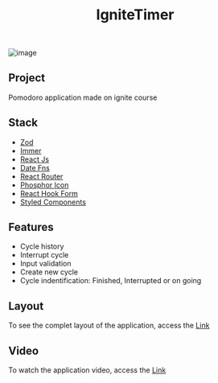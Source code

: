 <h1 align="center">IgniteTimer</h1>
<br/>

![image](https://user-images.githubusercontent.com/53982668/209029674-5615b7d8-ff2b-41fb-b1a9-0c230ec83e4c.png)


<h2>Project</h2>
<p>Pomodoro application made on ignite course</p>

<h2>Stack</h2>
<ul>
  <li><a href="https://github.com/colinhacks/zod">Zod</a></li>
  <li><a href="https://github.com/immerjs/immer">Immer</a></li>
  <li><a href="https://pt-br.reactjs.org/">React Js</a></li>
  <li><a href="https://date-fns.org/">Date Fns</a></li>
  <li><a href="https://reactrouter.com/en/main">React Router</a></li>
  <li><a href="https://phosphoricons.com/">Phosphor Icon</a></li>
  <li><a href="https://react-hook-form.com/">React Hook Form</a></li>
  <li><a href="https://styled-components.com/">Styled Components</a></li>
</ul>

<h2>Features</h2>
<ul>
  <li>Cycle history</li>
  <li>Interrupt cycle</li>
  <li>Input validation</li>
  <li>Create new cycle</li>
  <li>Cycle indentification: Finished, Interrupted or on going</li>
</ul>

<h2>Layout</h2>
<p>To see the complet layout of the application, access the <a href="https://www.figma.com/file/N7iwhwqkD16NNNZxnlgj3P/Ignite-Timer-(Community)?node-id=0%3A1&t=khxXWlt5DjqNRlQ5-0">Link</a></p>

<h2>Video</h2>
<p>To watch the application video, access the <a href="https://www.linkedin.com/posts/murilo-leme-de-souza_react-reactjs-developer-activity-7029553944167165952-P_vJ?utm_source=share&utm_medium=member_desktop">Link<a/>

